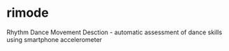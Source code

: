 # rimode
Rhythm Dance Movement Desction - automatic assessment of dance skills using smartphone accelerometer
